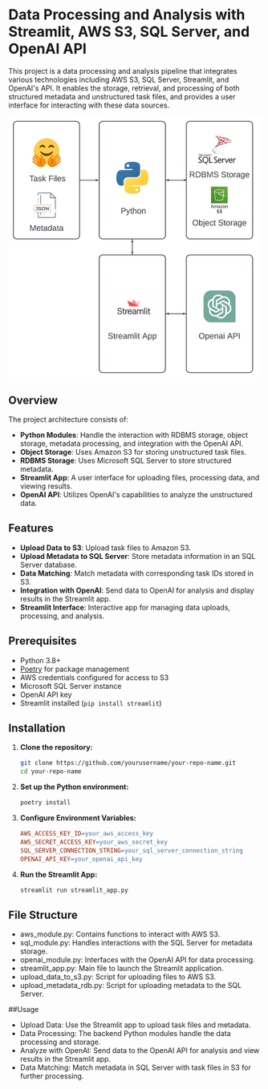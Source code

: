 # Data Processing and Analysis with Streamlit, AWS S3, SQL Server, and OpenAI API

This project is a data processing and analysis pipeline that integrates various technologies including AWS S3, SQL Server, Streamlit, and OpenAI's API. It enables the storage, retrieval, and processing of both structured metadata and unstructured task files, and provides a user interface for interacting with these data sources.

![workflow](images\big_data_assignment1.jpeg)

## Overview

The project architecture consists of:

- **Python Modules**: Handle the interaction with RDBMS storage, object storage, metadata processing, and integration with the OpenAI API.
- **Object Storage**: Uses Amazon S3 for storing unstructured task files.
- **RDBMS Storage**: Uses Microsoft SQL Server to store structured metadata.
- **Streamlit App**: A user interface for uploading files, processing data, and viewing results.
- **OpenAI API**: Utilizes OpenAI's capabilities to analyze the unstructured data.

## Features

- **Upload Data to S3**: Upload task files to Amazon S3.
- **Upload Metadata to SQL Server**: Store metadata information in an SQL Server database.
- **Data Matching**: Match metadata with corresponding task IDs stored in S3.
- **Integration with OpenAI**: Send data to OpenAI for analysis and display results in the Streamlit app.
- **Streamlit Interface**: Interactive app for managing data uploads, processing, and analysis.

## Prerequisites

- Python 3.8+
- [Poetry](https://python-poetry.org/) for package management
- AWS credentials configured for access to S3
- Microsoft SQL Server instance
- OpenAI API key
- Streamlit installed (`pip install streamlit`)

## Installation

1. **Clone the repository:**
   ```bash
   git clone https://github.com/yourusername/your-repo-name.git
   cd your-repo-name
2. **Set up the Python environment:**
   ```bash
   poetry install
4. **Configure Environment Variables:**
   ```makefile
   AWS_ACCESS_KEY_ID=your_aws_access_key
   AWS_SECRET_ACCESS_KEY=your_aws_secret_key
   SQL_SERVER_CONNECTION_STRING=your_sql_server_connection_string
   OPENAI_API_KEY=your_openai_api_key
5. **Run the Streamlit App:**
   ```bash
   streamlit run streamlit_app.py

## File Structure

- aws_module.py: Contains functions to interact with AWS S3.
- sql_module.py: Handles interactions with the SQL Server for metadata storage.
- openai_module.py: Interfaces with the OpenAI API for data processing.
- streamlit_app.py: Main file to launch the Streamlit application.
- upload_data_to_s3.py: Script for uploading files to AWS S3.
- upload_metadata_rdb.py: Script for uploading metadata to the SQL Server.

##Usage

- Upload Data: Use the Streamlit app to upload task files and metadata.
- Data Processing: The backend Python modules handle the data processing and storage.
- Analyze with OpenAI: Send data to the OpenAI API for analysis and view results in the Streamlit app.
- Data Matching: Match metadata in SQL Server with task files in S3 for further processing.
